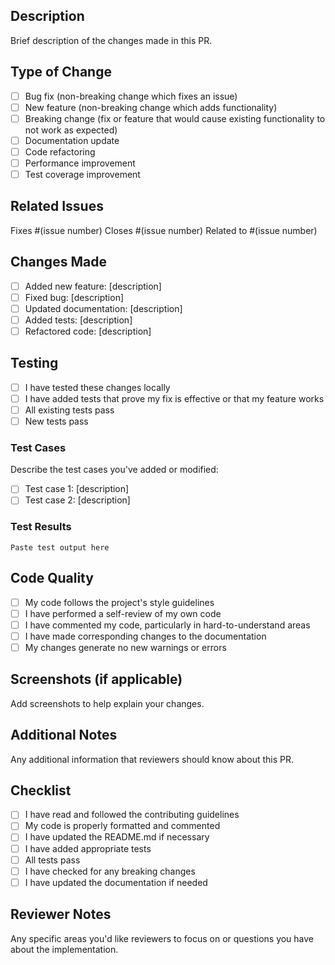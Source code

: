 ## Description
Brief description of the changes made in this PR.

## Type of Change
- [ ] Bug fix (non-breaking change which fixes an issue)
- [ ] New feature (non-breaking change which adds functionality)
- [ ] Breaking change (fix or feature that would cause existing functionality to not work as expected)
- [ ] Documentation update
- [ ] Code refactoring
- [ ] Performance improvement
- [ ] Test coverage improvement

## Related Issues
Fixes #(issue number)
Closes #(issue number)
Related to #(issue number)

## Changes Made
- [ ] Added new feature: [description]
- [ ] Fixed bug: [description]
- [ ] Updated documentation: [description]
- [ ] Added tests: [description]
- [ ] Refactored code: [description]

## Testing
- [ ] I have tested these changes locally
- [ ] I have added tests that prove my fix is effective or that my feature works
- [ ] All existing tests pass
- [ ] New tests pass

### Test Cases
Describe the test cases you've added or modified:
- [ ] Test case 1: [description]
- [ ] Test case 2: [description]

### Test Results
```
Paste test output here
```

## Code Quality
- [ ] My code follows the project's style guidelines
- [ ] I have performed a self-review of my own code
- [ ] I have commented my code, particularly in hard-to-understand areas
- [ ] I have made corresponding changes to the documentation
- [ ] My changes generate no new warnings or errors

## Screenshots (if applicable)
Add screenshots to help explain your changes.

## Additional Notes
Any additional information that reviewers should know about this PR.

## Checklist
- [ ] I have read and followed the contributing guidelines
- [ ] My code is properly formatted and commented
- [ ] I have updated the README.md if necessary
- [ ] I have added appropriate tests
- [ ] All tests pass
- [ ] I have checked for any breaking changes
- [ ] I have updated the documentation if needed

## Reviewer Notes
Any specific areas you'd like reviewers to focus on or questions you have about the implementation.
